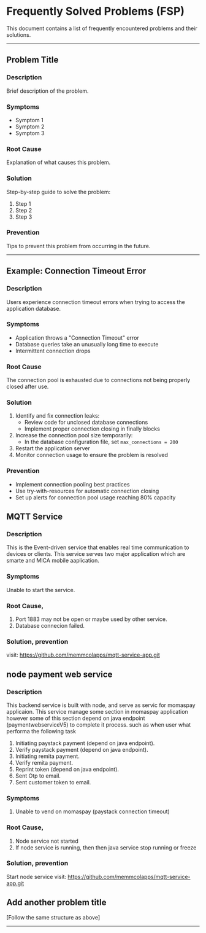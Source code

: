 # Frequently Solved Problems (FSP)

This document contains a list of frequently encountered problems and their solutions.

---

## Problem Title

### Description

Brief description of the problem.

### Symptoms

- Symptom 1
- Symptom 2
- Symptom 3

### Root Cause

Explanation of what causes this problem.

### Solution

Step-by-step guide to solve the problem:

1. Step 1
2. Step 2
3. Step 3

### Prevention

Tips to prevent this problem from occurring in the future.

---

## Example: Connection Timeout Error

### Description

Users experience connection timeout errors when trying to access the application database.

### Symptoms

- Application throws a "Connection Timeout" error
- Database queries take an unusually long time to execute
- Intermittent connection drops

### Root Cause

The connection pool is exhausted due to connections not being properly closed after use.

### Solution

1. Identify and fix connection leaks:
   - Review code for unclosed database connections
   - Implement proper connection closing in finally blocks
2. Increase the connection pool size temporarily:
   - In the database configuration file, set `max_connections = 200`
3. Restart the application server
4. Monitor connection usage to ensure the problem is resolved

### Prevention

- Implement connection pooling best practices
- Use try-with-resources for automatic connection closing
- Set up alerts for connection pool usage reaching 80% capacity

## MQTT Service

### Description
This is the Event-driven service that enables real time communication to devices or clients.
This service serves two major application which are smarte and MICA mobile aaplication.

### Symptoms
Unable to start the service.

### Root Cause, 
1. Port 1883 may not be open or maybe used by other service.
2. Database connecion failed.
### Solution, prevention
visit: https://github.com/memmcolapps/mqtt-service-app.git

## node payment web service

### Description
This backend service is built with node, and serve as servic for momaspay applicaion. 
This service manage some section in momaspay application however some of this section depend on java endpoint (paymentwebserviceV5) to complete it process. such as when user what performa the following task
1. Initiating paystack payment (depend on java endpoint).
2. Verify paystack payment (depend on java endpoint).
3. Initiating remita payment.
4. Verify remita payment.
5. Reprint token (depend on java endpoint).
6. Sent Otp to email.
7. Sent customer token to email.

### Symptoms
1. Unable to vend on momaspay (paystack connection timeout)

### Root Cause, 
1. Node service not started
2. If node service is running, then then java service stop running or freeze
### Solution, prevention
Start node service
visit: https://github.com/memmcolapps/mqtt-service-app.git

## Add another problem title
[Follow the same structure as above]

---

